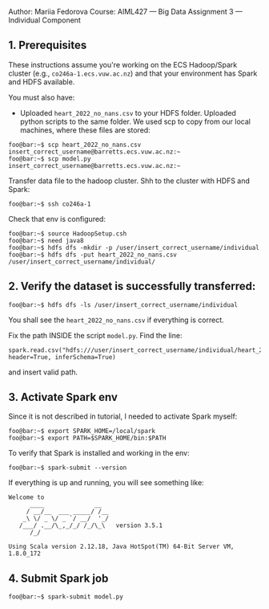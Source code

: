 Author: Mariia Fedorova
Course: AIML427 — Big Data
Assignment 3 — Individual Component

## 1. Prerequisites

These instructions assume you're working on the ECS Hadoop/Spark cluster (e.g., `co246a-1.ecs.vuw.ac.nz`) and that your environment has Spark and HDFS available.

You must also have:
- Uploaded `heart_2022_no_nans.csv` to your HDFS folder. Uploaded python scripts to the same folder. We used scp to copy from our local machines, where these files are stored:

 ```console
foo@bar:~$ scp heart_2022_no_nans.csv insert_correct_username@barretts.ecs.vuw.ac.nz:~
foo@bar:~$ scp model.py insert_correct_username@barretts.ecs.vuw.ac.nz:~
```

Transfer data file to the hadoop cluster. Shh to the cluster with HDFS and Spark:

 ```console
foo@bar:~$ ssh co246a-1
```

Check that env is configured:

```console
foo@bar:~$ source HadoopSetup.csh
foo@bar:~$ need java8
foo@bar:~$ hdfs dfs -mkdir -p /user/insert_correct_username/individual
foo@bar:~$ hdfs dfs -put heart_2022_no_nans.csv /user/insert_correct_username/individual/
```

## 2. Verify the dataset is successfully transferred:

```console
foo@bar:~$ hdfs dfs -ls /user/insert_correct_username/individual
```

You shall see the `heart_2022_no_nans.csv` if everything is correct.

Fix the path INSIDE the script `model.py`. Find the line:

```console
spark.read.csv("hdfs:///user/insert_correct_username/individual/heart_2022_no_nans.csv", header=True, inferSchema=True)
```

and insert valid path.

## 3. Activate Spark env

Since it is not described in tutorial, I needed to activate Spark myself:

```console
foo@bar:~$ export SPARK_HOME=/local/spark
foo@bar:~$ export PATH=$SPARK_HOME/bin:$PATH
```

To verify that Spark is installed and working in the env:

```console
foo@bar:~$ spark-submit --version
```

If everything is up and running, you will see something like:

```console
Welcome to
      ____              __
     / __/__  ___ _____/ /__
    _\ \/ _ \/ _ `/ __/  '_/
   /___/ .__/\_,_/_/ /_/\_\   version 3.5.1
      /_/

Using Scala version 2.12.18, Java HotSpot(TM) 64-Bit Server VM, 1.8.0_172
```

## 4. Submit Spark job

```console
foo@bar:~$ spark-submit model.py
```